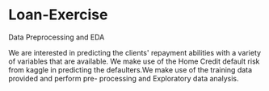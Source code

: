 # Loan-Exercise
Data Preprocessing and EDA

We are interested in predicting the clients' repayment abilities with a variety of variables that are available. We make use of the Home Credit default risk from kaggle in predicting the defaulters.We make use of the training data provided and perform pre- processing and Exploratory data analysis.
